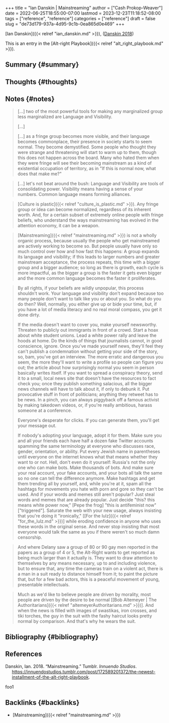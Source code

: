 +++
title = "Ian Danskin | Mainstreaming"
author = ["Cash Prokop-Weaver"]
date = 2022-06-25T18:55:00-07:00
lastmod = 2023-12-23T11:18:52-08:00
tags = ["reference", "reference"]
categories = ["reference"]
draft = false
slug = "de73d179-937a-4d95-9c1b-0ea865d0e469"
+++

[Ian Danskin]({{< relref "ian_danskin.md" >}}), (<a href="#citeproc_bib_item_1">Danskin 2018</a>)

This is an entry in the [Alt-right Playbook]({{< relref "alt_right_playbook.md" >}}).


## Summary {#summary}


## Thoughts {#thoughts}


## Notes {#notes}

> [...] two of the most powerful tools for making any marginalized group less marginalized are Language and Visibility.
>
> [...]
>
> [...] as a fringe group becomes more visible, and their language becomes commonplace, their presence in society starts to seem normal.  They become demystified. Some people who thought they were strange and threatening will start to warm up to them, though this does not happen across the board. Many who hated them when they were fringe will see their becoming mainstream as a kind of existential occupation of territory, as in "If this is normal now, what does that make me?"

<!--quoteend-->

> [...] let's not beat around the bush: Language and Visibility are tools of consolidating power. Visibility means having a sense of your numbers. Common language means forming alliances.

<!--quoteend-->

> [Culture is plastic]({{< relref "culture_is_plastic.md" >}}). Any fringe group or idea can become normalized, regardless of its inherent worth. And, for a certain subset of extremely online people with fringe beliefs, who understand the ways mainstreaming has evolved in the attention economy, it can be a weapon.

<!--quoteend-->

> [Mainstreaming]({{< relref "mainstreaming.md" >}}) is not a wholly organic process, because usually the people who get mainstreamed are actively working to become so. But people usually have only so much control over how and how fast this happens: A group expands its language and visibility; if this leads to larger numbers and greater mainstream acceptance, the process repeats, this time with a bigger group and a bigger audience; so long as there is growth, each cycle is more impactful, as the bigger a group is the faster it gets even bigger and the more common language becomes the faster it proliferates.

<!--quoteend-->

> By all rights, if your beliefs are wildly unpopular, this process shouldn't work. Your language and visibility don't expand because too many people don't want to talk like you or about you. So what do you do then? Well, normally, you either give up or bide your time, but, if you have a lot of media literacy and no real moral compass, you get it done dirty.
>
> If the media doesn't want to cover you, make yourself newsworthy. Threaten to publicly out immigrants in front of a crowd. Start a hoax about white student unions. Lead a white power rally and leave the hoods at home. Do the kinds of things that journalists cannot, in good conscience, ignore. Once you've made yourself news, they'll feel they can't publish a condemnation without getting your side of the story, so, bam, you've got an interview. The more erratic and dangerous you seem, the more they'll want to write a profile so people can figure you out; the article about how surprisingly normal you seem in person basically writes itself. If you want to spread a conspiracy theory, send it to a small, local news site that doesn't have the resources to fact check you; once they publish something salacious, all the bigger news channels will have to talk about it, if only to debunk it. Put provocative stuff in front of politicians; anything they retweet has to be news. In a pinch, you can always piggyback off a famous activist by making takedown videos, or, if you're really ambitious, harass someone at a conference.
>
> Everyone's desperate for clicks. If you can generate them, you'll get your message out.
>
> If nobody's adopting your language, adopt it for them. Make sure you and all your friends each have half a dozen fake Twitter accounts spamming the same terminology at everyone who discusses race, gender, orientation, or ability. Put every Jewish name in parentheses until everyone on the internet knows what that means whether they want to or not. Hell, don't even do it yourself: Russia's not the only one who can make bots. Make thousands of bots. And make sure your real account, your fake accounts, and your bots all talk the same so no one can tell the difference anymore. Make hashtags and get them trending all by yourself, and, while you're at it, spam all the hashtags for movements you hate with porn and gore so they can't be used. And if your words and memes still aren't popular? Just steal words and memes that are already popular. Just decide "this? this means white power now," [Pepe the frog] "this is antifeminist now" ["triggered"]. Saturate the web with your new usage, always insisting that you're doing it "ironically," [[For the lulz]({{< relref "for_the_lulz.md" >}})] while eroding confidence in anyone who uses these words in the original sense. And never stop insisting that most everyone would talk the same as you if there weren't so much damn censorship.

<!--quoteend-->

> And where Delany saw a group of 80 or 90 gay men reported in the papers as a group of 4 or 5, the Alt-Right wants to get reported as being much larger than it actually is. They want to draw attention to themselves by any means necessary, up to and including violence, but to ensure that, any time the cameras train on a violent act, there is a man in a suit ready to distance himself from it; to paint the picture that, but for a few bad actors, this is a peaceful movement of young, presentable intellectuals.

<!--quoteend-->

> Much as we'd like to believe people are driven by morality, most people are driven by the desire to be normal [[Bob Altemeyer | The Authoritarians]({{< relref "altemeyerAuthoritarians.md" >}})]. And when the news is filled with images of swastikas, iron crosses, and tiki torches, the guy in the suit with the fashy haircut looks pretty normal by comparison. And that's why he wears the suit.


## Bibliography {#bibliography}

## References

<style>.csl-entry{text-indent: -1.5em; margin-left: 1.5em;}</style><div class="csl-bib-body">
  <div class="csl-entry"><a id="citeproc_bib_item_1"></a>Danskin, Ian. 2018. “Mainstreaming.” Tumblr. <i>Innuendo Studios</i>. <a href="https://innuendostudios.tumblr.com/post/172589201372/the-newest-installment-of-the-alt-right-playbook">https://innuendostudios.tumblr.com/post/172589201372/the-newest-installment-of-the-alt-right-playbook</a>.</div>
</div>

foo1


## Backlinks {#backlinks}

-   [Mainstreaming]({{< relref "mainstreaming.md" >}})
